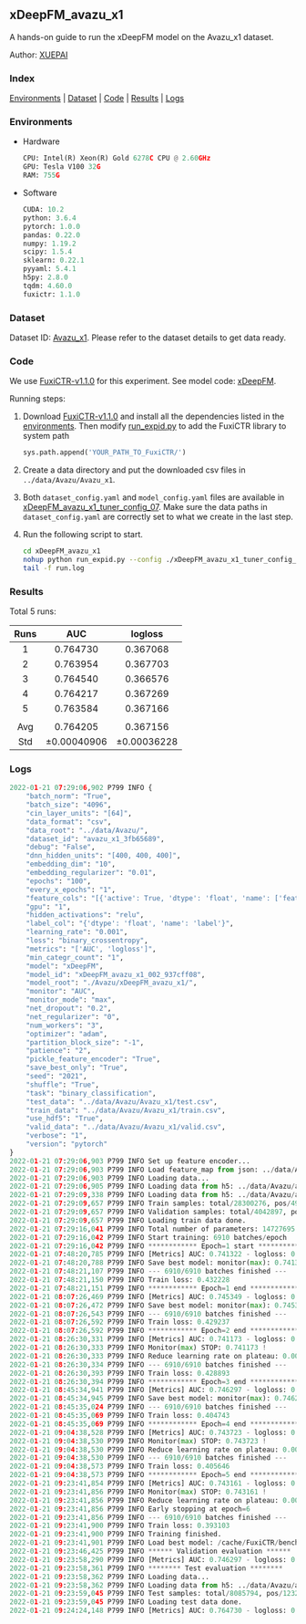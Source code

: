 ## xDeepFM_avazu_x1

A hands-on guide to run the xDeepFM model on the Avazu_x1 dataset.

Author: [XUEPAI](https://github.com/xue-pai)

### Index
[Environments](#Environments) | [Dataset](#Dataset) | [Code](#Code) | [Results](#Results) | [Logs](#Logs)

### Environments
+ Hardware

  ```python
  CPU: Intel(R) Xeon(R) Gold 6278C CPU @ 2.60GHz
  GPU: Tesla V100 32G
  RAM: 755G

  ```

+ Software

  ```python
  CUDA: 10.2
  python: 3.6.4
  pytorch: 1.0.0
  pandas: 0.22.0
  numpy: 1.19.2
  scipy: 1.5.4
  sklearn: 0.22.1
  pyyaml: 5.4.1
  h5py: 2.8.0
  tqdm: 4.60.0
  fuxictr: 1.1.0

  ```

### Dataset
Dataset ID: [Avazu_x1](https://github.com/openbenchmark/BARS/blob/master/ctr_prediction/datasets/Avazu/README.md#Avazu_x1). Please refer to the dataset details to get data ready.

### Code

We use [FuxiCTR-v1.1.0](fuxictr_url) for this experiment. See model code: [xDeepFM](https://github.com/xue-pai/FuxiCTR/blob/v1.1.0/fuxictr/pytorch/models/xDeepFM.py).

Running steps:

1. Download [FuxiCTR-v1.1.0](fuxictr_url) and install all the dependencies listed in the [environments](#environments). Then modify [run_expid.py](./run_expid.py#L5) to add the FuxiCTR library to system path
    
    ```python
    sys.path.append('YOUR_PATH_TO_FuxiCTR/')
    ```

2. Create a data directory and put the downloaded csv files in `../data/Avazu/Avazu_x1`.

3. Both `dataset_config.yaml` and `model_config.yaml` files are available in [xDeepFM_avazu_x1_tuner_config_07](./xDeepFM_avazu_x1_tuner_config_07). Make sure the data paths in `dataset_config.yaml` are correctly set to what we create in the last step.

4. Run the following script to start.

    ```bash
    cd xDeepFM_avazu_x1
    nohup python run_expid.py --config ./xDeepFM_avazu_x1_tuner_config_07 --expid xDeepFM_avazu_x1_002_937cff08 --gpu 0 > run.log &
    tail -f run.log
    ```

### Results

Total 5 runs:

| Runs | AUC | logloss  |
|:--------------------:|:--------------------:|:--------------------:|
| 1 | 0.764730 | 0.367068  |
| 2 | 0.763954 | 0.367703  |
| 3 | 0.764540 | 0.366576  |
| 4 | 0.764217 | 0.367269  |
| 5 | 0.763584 | 0.367166  |
| | | | 
| Avg | 0.764205 | 0.367156 |
| Std | &#177;0.00040906 | &#177;0.00036228 |


### Logs
```python
2022-01-21 07:29:06,902 P799 INFO {
    "batch_norm": "True",
    "batch_size": "4096",
    "cin_layer_units": "[64]",
    "data_format": "csv",
    "data_root": "../data/Avazu/",
    "dataset_id": "avazu_x1_3fb65689",
    "debug": "False",
    "dnn_hidden_units": "[400, 400, 400]",
    "embedding_dim": "10",
    "embedding_regularizer": "0.01",
    "epochs": "100",
    "every_x_epochs": "1",
    "feature_cols": "[{'active': True, 'dtype': 'float', 'name': ['feat_1', 'feat_2', 'feat_3', 'feat_4', 'feat_5', 'feat_6', 'feat_7', 'feat_8', 'feat_9', 'feat_10', 'feat_11', 'feat_12', 'feat_13', 'feat_14', 'feat_15', 'feat_16', 'feat_17', 'feat_18', 'feat_19', 'feat_20', 'feat_21', 'feat_22'], 'type': 'categorical'}]",
    "gpu": "1",
    "hidden_activations": "relu",
    "label_col": "{'dtype': 'float', 'name': 'label'}",
    "learning_rate": "0.001",
    "loss": "binary_crossentropy",
    "metrics": "['AUC', 'logloss']",
    "min_categr_count": "1",
    "model": "xDeepFM",
    "model_id": "xDeepFM_avazu_x1_002_937cff08",
    "model_root": "./Avazu/xDeepFM_avazu_x1/",
    "monitor": "AUC",
    "monitor_mode": "max",
    "net_dropout": "0.2",
    "net_regularizer": "0",
    "num_workers": "3",
    "optimizer": "adam",
    "partition_block_size": "-1",
    "patience": "2",
    "pickle_feature_encoder": "True",
    "save_best_only": "True",
    "seed": "2021",
    "shuffle": "True",
    "task": "binary_classification",
    "test_data": "../data/Avazu/Avazu_x1/test.csv",
    "train_data": "../data/Avazu/Avazu_x1/train.csv",
    "use_hdf5": "True",
    "valid_data": "../data/Avazu/Avazu_x1/valid.csv",
    "verbose": "1",
    "version": "pytorch"
}
2022-01-21 07:29:06,903 P799 INFO Set up feature encoder...
2022-01-21 07:29:06,903 P799 INFO Load feature_map from json: ../data/Avazu/avazu_x1_3fb65689/feature_map.json
2022-01-21 07:29:06,903 P799 INFO Loading data...
2022-01-21 07:29:06,905 P799 INFO Loading data from h5: ../data/Avazu/avazu_x1_3fb65689/train.h5
2022-01-21 07:29:09,338 P799 INFO Loading data from h5: ../data/Avazu/avazu_x1_3fb65689/valid.h5
2022-01-21 07:29:09,657 P799 INFO Train samples: total/28300276, pos/4953382, neg/23346894, ratio/17.50%, blocks/1
2022-01-21 07:29:09,657 P799 INFO Validation samples: total/4042897, pos/678699, neg/3364198, ratio/16.79%, blocks/1
2022-01-21 07:29:09,657 P799 INFO Loading train data done.
2022-01-21 07:29:16,041 P799 INFO Total number of parameters: 14727695.
2022-01-21 07:29:16,042 P799 INFO Start training: 6910 batches/epoch
2022-01-21 07:29:16,042 P799 INFO ************ Epoch=1 start ************
2022-01-21 07:48:20,785 P799 INFO [Metrics] AUC: 0.741322 - logloss: 0.400246
2022-01-21 07:48:20,788 P799 INFO Save best model: monitor(max): 0.741322
2022-01-21 07:48:21,107 P799 INFO --- 6910/6910 batches finished ---
2022-01-21 07:48:21,150 P799 INFO Train loss: 0.432228
2022-01-21 07:48:21,151 P799 INFO ************ Epoch=1 end ************
2022-01-21 08:07:26,469 P799 INFO [Metrics] AUC: 0.745349 - logloss: 0.397551
2022-01-21 08:07:26,472 P799 INFO Save best model: monitor(max): 0.745349
2022-01-21 08:07:26,543 P799 INFO --- 6910/6910 batches finished ---
2022-01-21 08:07:26,592 P799 INFO Train loss: 0.429237
2022-01-21 08:07:26,592 P799 INFO ************ Epoch=2 end ************
2022-01-21 08:26:30,331 P799 INFO [Metrics] AUC: 0.741173 - logloss: 0.398976
2022-01-21 08:26:30,333 P799 INFO Monitor(max) STOP: 0.741173 !
2022-01-21 08:26:30,333 P799 INFO Reduce learning rate on plateau: 0.000100
2022-01-21 08:26:30,334 P799 INFO --- 6910/6910 batches finished ---
2022-01-21 08:26:30,393 P799 INFO Train loss: 0.428893
2022-01-21 08:26:30,394 P799 INFO ************ Epoch=3 end ************
2022-01-21 08:45:34,941 P799 INFO [Metrics] AUC: 0.746297 - logloss: 0.396029
2022-01-21 08:45:34,945 P799 INFO Save best model: monitor(max): 0.746297
2022-01-21 08:45:35,024 P799 INFO --- 6910/6910 batches finished ---
2022-01-21 08:45:35,069 P799 INFO Train loss: 0.404743
2022-01-21 08:45:35,069 P799 INFO ************ Epoch=4 end ************
2022-01-21 09:04:38,528 P799 INFO [Metrics] AUC: 0.743723 - logloss: 0.397231
2022-01-21 09:04:38,530 P799 INFO Monitor(max) STOP: 0.743723 !
2022-01-21 09:04:38,530 P799 INFO Reduce learning rate on plateau: 0.000010
2022-01-21 09:04:38,530 P799 INFO --- 6910/6910 batches finished ---
2022-01-21 09:04:38,573 P799 INFO Train loss: 0.405646
2022-01-21 09:04:38,573 P799 INFO ************ Epoch=5 end ************
2022-01-21 09:23:41,854 P799 INFO [Metrics] AUC: 0.743161 - logloss: 0.398305
2022-01-21 09:23:41,856 P799 INFO Monitor(max) STOP: 0.743161 !
2022-01-21 09:23:41,856 P799 INFO Reduce learning rate on plateau: 0.000001
2022-01-21 09:23:41,856 P799 INFO Early stopping at epoch=6
2022-01-21 09:23:41,856 P799 INFO --- 6910/6910 batches finished ---
2022-01-21 09:23:41,900 P799 INFO Train loss: 0.393103
2022-01-21 09:23:41,900 P799 INFO Training finished.
2022-01-21 09:23:41,901 P799 INFO Load best model: /cache/FuxiCTR/benchmarks/Avazu/xDeepFM_avazu_x1/avazu_x1_3fb65689/xDeepFM_avazu_x1_002_937cff08.model
2022-01-21 09:23:46,425 P799 INFO ****** Validation evaluation ******
2022-01-21 09:23:58,290 P799 INFO [Metrics] AUC: 0.746297 - logloss: 0.396029
2022-01-21 09:23:58,361 P799 INFO ******** Test evaluation ********
2022-01-21 09:23:58,362 P799 INFO Loading data...
2022-01-21 09:23:58,362 P799 INFO Loading data from h5: ../data/Avazu/avazu_x1_3fb65689/test.h5
2022-01-21 09:23:59,045 P799 INFO Test samples: total/8085794, pos/1232985, neg/6852809, ratio/15.25%, blocks/1
2022-01-21 09:23:59,045 P799 INFO Loading test data done.
2022-01-21 09:24:24,148 P799 INFO [Metrics] AUC: 0.764730 - logloss: 0.367068

```

